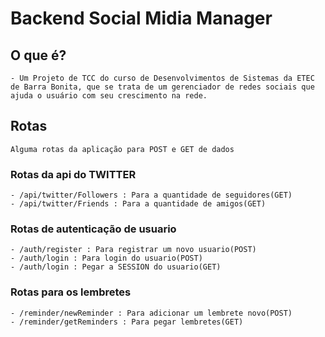 # Backend Social Midia Manager

## O que é?
    - Um Projeto de TCC do curso de Desenvolvimentos de Sistemas da ETEC de Barra Bonita, que se trata de um gerenciador de redes sociais que ajuda o usuário com seu crescimento na rede.

## Rotas

    Alguma rotas da aplicação para POST e GET de dados

### Rotas da api do TWITTER
    - /api/twitter/Followers : Para a quantidade de seguidores(GET)
    - /api/twitter/Friends : Para a quantidade de amigos(GET)

### Rotas de autenticação de usuario
    - /auth/register : Para registrar um novo usuario(POST)
    - /auth/login : Para login do usuario(POST)
    - /auth/login : Pegar a SESSION do usuario(GET)

### Rotas para os lembretes
    - /reminder/newReminder : Para adicionar um lembrete novo(POST)
    - /reminder/getReminders : Para pegar lembretes(GET)
